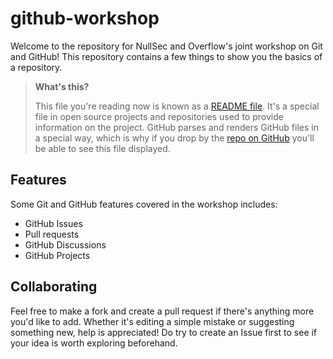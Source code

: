 # github-workshop

Welcome to the repository for NullSec and Overflow's joint workshop on Git and GitHub! This repository contains a few things to show you the basics of a repository.

> **What's this?**
>
> This file you're reading now is known as a [README file](https://docs.github.com/en/repositories/managing-your-repositorys-settings-and-features/customizing-your-repository/about-readmes). It's a special file in open source projects and repositories used to provide information on the project. GitHub parses and renders GitHub files in a special way, which is why if you drop by the [repo on GitHub](https://github.com/NullSec-SIG/github-workshop) you'll be able to see this file displayed.

## Features

Some Git and GitHub features covered in the workshop includes:

- GitHub Issues
- Pull requests
- GitHub Discussions
- GitHub Projects

## Collaborating

Feel free to make a fork and create a pull request if there's anything more you'd like to add. Whether it's editing a simple mistake or suggesting something new, help is appreciated! Do try to create an Issue first to see if your idea is worth exploring beforehand.
